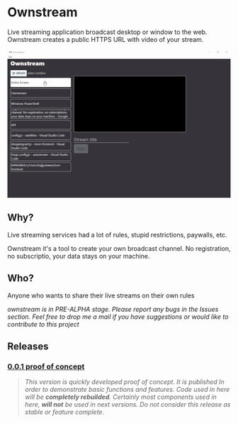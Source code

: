 # Ownstream
Live streaming application broadcast desktop or window to the web. Ownstream creates a public HTTPS URL with video of your stream.

![Ownstream Demo](https://github.com/bajjy/ownstream/blob/master/assets/ownstream-video.gif "Ownstream Demo")
 
Why?
-------------------
Live streaming services had a lot of rules, stupid restrictions, paywalls, etc. 

Ownstream it's a tool to create your own broadcast channel. No registration, no subscriptio, your data stays on your machine.

Who?
-------------------
Anyone who wants to share their live streams on their own rules 

*ownstream is in PRE-ALPHA stage. Please report any bugs in the Issues section.*
*Feel free to drop me a mail if you have suggestions or would like to contribute to this project*

Releases
-------------------
 ### [0.0.1 proof of concept](https://github.com/bajjy/ownstream/releases/tag/0.0.1)
> *This version is quickly developed proof of concept. It is published In order to demonstrate basic functions and features. 
Code used in here will be **completely rebuilded**. Certainly most components used in here, **will not** be used in next versions.
Do not consider this release as stable or feature complete.*